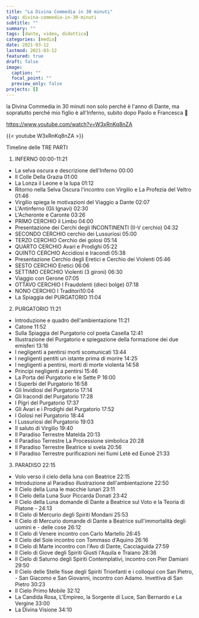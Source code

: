 ```yaml
---
title: "La Divina Commedia in 30 minuti"
slug: divina-commedia-in-30-minuti
subtitle: ""
summary: ""
tags: [dante, video, didattica]
categories: [media]
date: 2021-03-12
lastmod: 2021-03-12
featured: true
draft: false
image:
  caption: ""
  focal_point: ""
  preview_only: false
projects: []
---
```


la Divina Commedia in 30 minuti
non solo perché è l'anno di Dante, ma sopratutto perché mio figlio è all'Inferno, subito dopo Paolo e Francesca 🙂

<https://www.youtube.com/watch?v=W3xRnKq8nZA>

{{< youtube W3xRnKq8nZA >}}

Timeline delle TRE PARTI
1) INFERNO 00:00​-11:21​
- La selva oscura e descrizione dell'Inferno 00:00​
- Il Colle Della Grazia 01:00​
- La Lonza il Leone e la lupa 01:12​
- Ritorno nella Selva Oscura l'incontro con Virgilio e La Profezia del Veltro 01:46​
- Virgilio spiega le motivazioni del Viaggio a Dante 02:07​
- L'Antinferno (Gli Ignavi) 02:30​
- L'Acheronte e Caronte   03:26​
- PRIMO CERCHIO il Limbo 04:00​
- Presentazione dei Cerchi degli INCONTINENTI (II-V cerchio) 04:32​
- SECONDO CERCHIO cerchio dei Lussuriosi  05:00​
- TERZO CERCHIO Cerchio dei golosi 05:14​
- QUARTO CERCHIO Avari e Prodighi 05:22​
- QUINTO CERCHIO Accidiosi e Iracondi 05:38​
- Presentazione Cerchio degli Eretici e Cerchio dei Violenti 05:46​
- SESTO CERCHIO Eretici 06:06​
- SETTIMO CERCHIO Violenti (3 gironi) 06:30​
- Viaggio con Gerone 07:05​
- OTTAVO CERCHIO I Fraudolenti (dieci bolge) 07:18​
- NONO CERCHIO I Traditori10:04
- La Spiaggia del PURGATORIO 11:04​

2) PURGATORIO 11:21​
- Introduzione e quadro dell'ambientazione 11:21​
- Catone 11:52​
- Sulla Spiaggia del Purgatorio col poeta Casella 12:41​
- Illustrazione del Purgatorio e spiegazione della formazione dei due emisferi 13:16​
- I negligenti a pentirsi morti scomunicati 13:44​
- I negligenti pentiti un istante prima di morire 14:25​
- I negligenti a pentirsi, morti di morte violenta 14:58​
- Principi negligenti a pentirsi 15:46​
- La Porta del Purgatorio e le Sette P 16:00​
- I Superbi del Purgatorio 16:58​
- Gli Invidiosi del Purgatorio 17:14​
- Gli Iracondi del Purgatorio 17:28​
- I Pigri del Purgatorio 17:37​
- Gli Avari e i Prodighi del Purgatorio 17:52​
- I Golosi nel Purgatorio 18:44​
- I Lussuriosi del Purgatorio 19:03​
- Il saluto di Virgilio 19:40​
- Il Paradiso Terrestre Matelda 20:13​
- Il Paradiso Terrestre La Processione simbolica 20:28​
- Il Paradiso Terrestre Beatrice si svela 20:56​
- Il Paradiso Terrestre purificazioni nei fiumi Letè ed Eunoè 21:33​

3) PARADISO 22:15​
- Volo verso il cielo della luna con Beatrice 22:15​
- Introduzione al Paradiso illustrazione dell'ambientazione 22:50​
- Il Cielo della Luna le macchie lunari 23:11​
- Il Cielo della Luna Suor Piccarda Donati 23:42​
- Il Cielo della Luna domande di Dante a Beatrice sul Voto e la Teoria di Platone - 24:13​
- Il Cielo di Mercurio degli Spiriti Mondani 25:53​
- Il Cielo di Mercurio domande di Dante a Beatrice sull'immortalità degli uomini e - delle cose 26:12​
- Il Cielo di Venere incontro con Carlo Martello 26:45​
- Il Cielo del Sole incontro con Tommaso d'Aquino 26:16​
- Il Cielo di Marte incontro con l'Avo di Dante, Cacciaguida 27:59​
- Il Cielo di Giove degli Spiriti Giusti l'Aquila e Traiano 28:36​
- Il Cielo di Saturno degli Spiriti Contemplativi, incontro con Pier Damiani 29:50​
- Il Cielo delle Stelle fisse degli Spiriti Trionfanti e i colloqui con San Pietro, - San Giacomo e San Giovanni, incontro con Adamo. Invettiva di San Pietro 30:23​
- Il Cielo Primo Mobile 32:12​
- La Candida Rosa, L'Empireo, la Sorgente di Luce, San Bernardo e La Vergine 33:00​
- La Divina Visione 34:10
